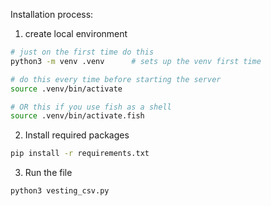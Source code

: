 Installation process: 
1. create local environment 
```bash
# just on the first time do this
python3 -m venv .venv      # sets up the venv first time

# do this every time before starting the server
source .venv/bin/activate

# OR this if you use fish as a shell
source .venv/bin/activate.fish
```
2. Install required packages
```bash 
pip install -r requirements.txt
```

3. Run the file
```bash
python3 vesting_csv.py
```